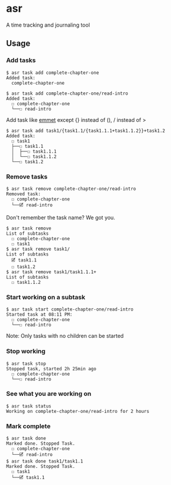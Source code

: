 # asr
A time tracking and journaling tool

## Usage
### Add tasks
```
$ asr task add complete-chapter-one
Added task:
  complete-chapter-one
```
```
$ asr task add complete-chapter-one/read-intro
Added task:
  ☐ complete-chapter-one
  └──☐ read-intro
```
Add task like [emmet](https://emmet.io/) except {} instead of (), / instead of >
```
$ asr task add task1/{task1.1/{task1.1.1+task1.1.2}}+task1.2
Added task:
  ☐ task1
  ├──☐ task1.1
  │  ├──☐ task1.1.1
  │  └──☐ task1.1.2
  └──☐ task1.2
```
### Remove tasks
```
$ asr task remove complete-chapter-one/read-intro
Removed task:
  ☐ complete-chapter-one
  └──🗹 read-intro
```
Don't remember the task name? We got you.
```
$ asr task remove
List of subtasks
  ☐ complete-chapter-one
  ☐ task1
$ asr task remove task1/
List of subtasks
  🗹 task1.1
  ☐ task1.2
$ asr task remove task1/task1.1.1+
List of subtasks
  ☐ task1.1.2
```
### Start working on a subtask
```
$ asr task start complete-chapter-one/read-intro
Started task at 08:11 PM:
  ☐ complete-chapter-one
  └──☐ read-intro
```
Note: Only tasks with no children can be started
### Stop working
```
$ asr task stop
Stopped task, started 2h 25min ago
  ☐ complete-chapter-one
  └──☐ read-intro
```
### See what you are working on
```
$ asr task status
Working on complete-chapter-one/read-intro for 2 hours
```
### Mark complete
```
$ asr task done
Marked done. Stopped Task.
  ☐ complete-chapter-one
  └──🗹 read-intro
$ asr task done task1/task1.1
Marked done. Stopped Task.
  ☐ task1
  └──🗹 task1.1
```